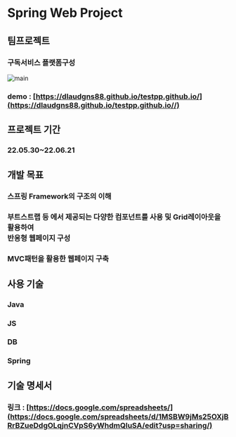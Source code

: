 # Spring Web Project
## 팀프로젝트 
### 구독서비스 플랫폼구성

![main](https://user-images.githubusercontent.com/103983433/174878419-5f281fe5-75a7-42ed-a80c-f6714e92a58f.PNG)

### demo : [https://dlaudgns88.github.io/testpp.github.io/](https://dlaudgns88.github.io/testpp.github.io//)
## 프로젝트 기간 
### 22.05.30~22.06.21

## 개발 목표 
### 스프링 Framework의 구조의 이해
### 부트스트랩 등 에서 제공되는 다양한 컴포넌트를 사용 및 Grid레이아웃을 활용하여 <br/> 반응형 웹페이지 구성
### MVC패턴을 활용한 웹페이지 구축

## 사용 기술
### Java
### JS
### DB
### Spring

## 기술 명세서  
### 링크 : [https://docs.google.com/spreadsheets/](https://docs.google.com/spreadsheets/d/1MSBW9jMs25OXjBRrBZueDdgOLqjnCVpS6yWhdmQluSA/edit?usp=sharing/)
 
